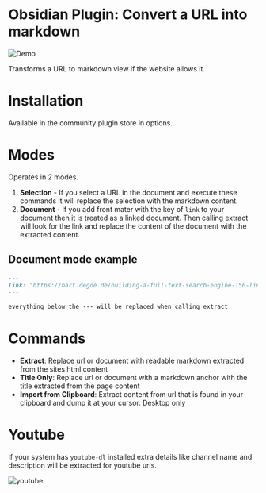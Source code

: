 # Obsidian Plugin: Convert a URL into markdown

![Demo](demo-extract-url.gif)

Transforms a URL to markdown view if the website allows it.

# Installation

Available in the community plugin store in options.

# Modes

Operates in 2 modes.

1. **Selection** - If you select a URL in the document and execute these commands it will replace the selection with the markdown content.
2. **Document** - If you add front mater with the key of `link` to your document then it is treated as a linked document. Then calling extract will look for the link and replace the content of the document with the extracted content.

## Document mode example

```markdown
---
link: "https://bart.degoe.de/building-a-full-text-search-engine-150-lines-of-code/"
---

everything below the --- will be replaced when calling extract
```

# Commands

- **Extract**: Replace url or document with readable markdown extracted from the sites html content
- **Title Only**: Replace url or document with a markdown anchor with the title extracted from the page content
- **Import from Clipboard**: Extract content from url that is found in your clipboard and dump it at your cursor. Desktop only

# Youtube

If your system has `youtube-dl` installed extra details like channel name and description will be extracted for youtube urls.

![youtube](youtube.png)
